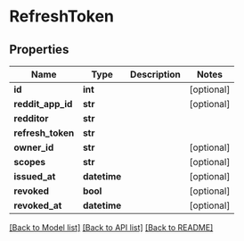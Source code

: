 # RefreshToken

## Properties
Name | Type | Description | Notes
------------ | ------------- | ------------- | -------------
**id** | **int** |  | [optional] 
**reddit_app_id** | **str** |  | [optional] 
**redditor** | **str** |  | 
**refresh_token** | **str** |  | 
**owner_id** | **str** |  | [optional] 
**scopes** | **str** |  | [optional] 
**issued_at** | **datetime** |  | [optional] 
**revoked** | **bool** |  | [optional] 
**revoked_at** | **datetime** |  | [optional] 

[[Back to Model list]](../README.md#documentation-for-models) [[Back to API list]](../README.md#documentation-for-api-endpoints) [[Back to README]](../README.md)


